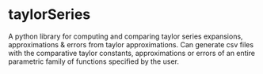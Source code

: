 # taylorSeries
A python library for computing and comparing taylor series expansions, approximations &amp; errors from taylor approximations. Can generate csv files with the comparative taylor constants, approximations or errors of an entire parametric family of functions specified by the user.

